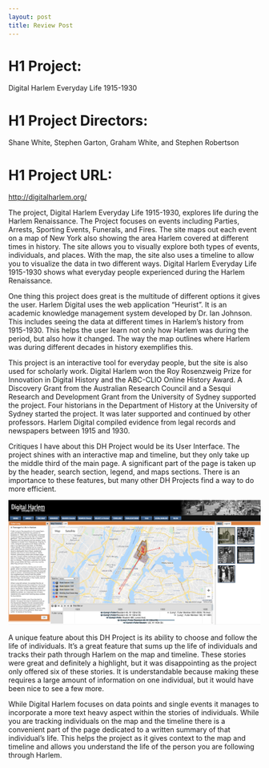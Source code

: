 ```yaml
---
layout: post
title: Review Post
---
```

# H1 Project:
Digital Harlem Everyday Life 1915-1930

# H1 Project Directors:
Shane White, Stephen Garton, Graham White, and Stephen Robertson

# H1 Project URL:
http://digitalharlem.org/

The project, Digital Harlem Everyday Life 1915-1930, explores life during the Harlem Renaissance. The Project focuses on events including Parties, Arrests, Sporting Events, Funerals, and Fires. The site maps out each event on a map of New York also showing the area Harlem covered at different times in history. The site allows you to visually explore both types of events, individuals, and places. With the map, the site also uses a timeline to allow you to visualize the data in two different ways. Digital Harlem Everyday Life 1915-1930 shows what everyday people experienced during the Harlem Renaissance.

One thing this project does great is the multitude of different options it gives the user. Harlem Digital uses the web application “Heurist”. It is an academic knowledge management system developed by Dr. Ian Johnson. This includes seeing the data at different times in Harlem’s history from 1915-1930. This helps the user learn not only how Harlem was during the period, but also how it changed. The way the map outlines where Harlem was during different decades in history exemplifies this.

This project is an interactive tool for everyday people, but the site is also used for scholarly work. Digital Harlem won the Roy Rosenzweig Prize for Innovation in Digital History and the ABC-CLIO Online History Award. A Discovery Grant from the Australian Research Council and a Sesqui Research and Development Grant from the University of Sydney supported the project. Four historians in the Department of History at the University of Sydney started the project. It was later supported and continued by other professors. Harlem Digital compiled evidence from legal records and newspapers between 1915 and 1930.

Critiques I have about this DH Project would be its User Interface. The project shines with an interactive map and timeline, but they only take up the middle third of the main page. A significant part of the page is taken up by the header, search section, legend, and maps sections. There is an importance to these features, but many other DH Projects find a way to do more efficient.

![Fuller Long Image](https://github.com/aidanwheeler18/aidanwheeler18.github.io/blob/master/images/Digital%20Harlem%20Fuller%20Long.png)

A unique feature about this DH Project is its ability to choose and follow the life of individuals. It’s a great feature that sums up the life of individuals and tracks their path through Harlem on the map and timeline. These stories were great and definitely a highlight, but it was disappointing as the project only offered six of these stories. It is understandable because making these requires a large amount of information on one individual, but it would have been nice to see a few more.

While Digital Harlem focuses on data points and single events it manages to incorporate a more text heavy aspect within the stories of individuals. While you are tracking individuals on the map and the timeline there is a convenient part of the page dedicated to a written summary of that individual’s life. This helps the project as it gives context to the map and timeline and allows you understand the life of the person you are following through Harlem.
